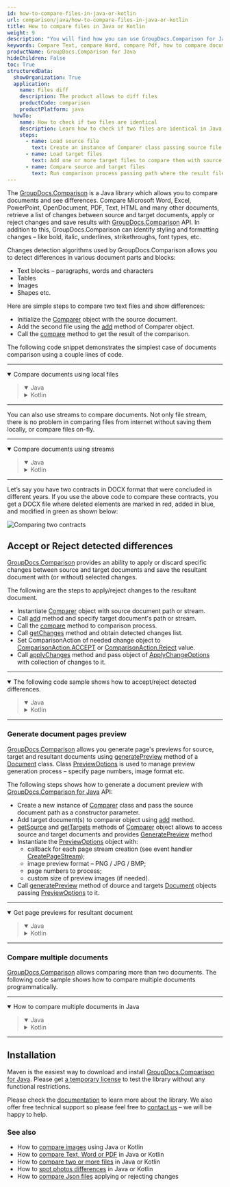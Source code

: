 ```yaml
---
id: how-to-compare-files-in-java-or-kotlin
url: comparison/java/how-to-compare-files-in-java-or-kotlin
title: How to compare files in Java or Kotlin
weight: 9
description: "You will find how you can use GroupDocs.Comparison for Java to see differences of few files or documents. Changes detection mechanism can be configured according to requirements"
keywords: Compare Text, compare Word, compare Pdf, how to compare documents in Java, Kotlin
productName: GroupDocs.Comparison for Java
hideChildren: False
toc: True
structuredData:
  showOrganization: True
  application:
    name: Files diff
    description: The product allows to diff files
    productCode: comparison
    productPlatform: java
  howTo:
    name: How to check if two files are identical
    description: Learn how to check if two files are identical in Java or Kotlin project
    steps:
      - name: Load source file
        text: Create an instance of Comparer class passing source file as a constructor parameter
      - name: Load target files
        text: Add one or more target files to compare them with source one
      - name: Compare source and target files
        text: Run comparison process passing path where the result file should be saved
---
```


The [GroupDocs.Comparison](https://products.groupdocs.com/comparison) is a Java library which allows you to compare documents and see differences. Compare Microsoft Word, Excel, PowerPoint, OpenDocument, PDF, Text, HTML and many other documents, retrieve a list of changes between source and target documents, apply or reject changes and save results with [GroupDocs.Comparison](https://products.groupdocs.com/comparison) API. In addition to this, GroupDocs.Comparison can identify styling and formatting changes – like bold, italic, underlines, strikethroughs, font types, etc.

Changes detection algorithms used by GroupDocs.Comparison allows you to detect differences in various document parts and blocks:

- Text blocks – paragraphs, words and characters
- Tables
- Images
- Shapes etc.

Here are simple steps to compare two text files and show differences:

- Initialize the [Comparer](https://apireference.groupdocs.com/comparison/java/com.groupdocs.comparison/Comparer) object with the source document.
- Add the second file using the [add](<https://apireference.groupdocs.com/comparison/java/com.groupdocs.comparison/Comparer#add(java.io.InputStream...)>) method of Comparer object.
- Call the [compare](<https://apireference.groupdocs.com/comparison/java/com.groupdocs.comparison/Comparer#compare(java.io.OutputStream)>) method to get the result of the comparison.

The following code snippet demonstrates the simplest case of documents comparison using a couple lines of code.

---

<details open><summary>Compare documents using local files</summary><blockquote>
<details open><summary>Java</summary>

<script src="https://gist.github.com/groupdocs-comparison-gists/e449c06565647b3cdaed7511da401478.js"></script>

</details>

<details><summary>Kotlin</summary>

<script src="https://gist.github.com/groupdocs-comparison-gists/fdc16a21af9b8d6900d1a369b3c1cafd.js"></script>

</details>
</blockquote></details>

---

You can also use streams to compare documents. Not only file stream, there is no problem in comparing files from internet without saving them locally, or compare files on-fly.

---

<details open><summary>Compare documents using streams</summary><blockquote>
<details open><summary>Java</summary>

<script src="https://gist.github.com/groupdocs-comparison-gists/6afc74d39ca3045cc8c693c41907d76e.js"></script>

</details>

<details><summary>Kotlin</summary>

<script src="https://gist.github.com/groupdocs-comparison-gists/37db39ac21988d21259ef7e8039a3298.js"></script>

</details>
</blockquote></details>

---

Let’s say you have two contracts in DOCX format that were concluded in different years. If you use the above code to compare these contracts, you get a DOCX file where deleted elements are marked in red, added in blue, and modified in green as shown below:

![Comparing two contracts](/comparison/java/images/how-to-get-diff-of-contracts.png)

## Accept or Reject detected differences

[GroupDocs.Comparison](https://products.groupdocs.com/comparison) provides an ability to apply or discard specific changes between source and target documents and save the resultant document with (or without) selected changes.

The following are the steps to apply/reject changes to the resultant document.

- Instantiate [Comparer](https://apireference.groupdocs.com/comparison/java/com.groupdocs.comparison/Comparer) object with source document path or stream.
- Call [add](<https://apireference.groupdocs.com/comparison/java/com.groupdocs.comparison/Comparer#add(java.io.InputStream...)>) method and specify target document's path or stream.
- Call the [compare](<https://apireference.groupdocs.com/comparison/java/com.groupdocs.comparison/Comparer#compare()>) method to comparison process.
- Call [getChanges](<https://apireference.groupdocs.com/comparison/java/com.groupdocs.comparison/Comparer#getChanges()>) method and obtain detected changes list.
- Set ComparisonAction of needed change object to [ComparisonAction.ACCEPT](https://apireference.groupdocs.com/comparison/java/com.groupdocs.comparison.result/ComparisonAction#ACCEPT) or [ComparisonAction.Reject](https://apireference.groupdocs.com/comparison/java/com.groupdocs.comparison.result/ComparisonAction#REJECT) value.
- Call [applyChanges](<https://apireference.groupdocs.com/comparison/java/com.groupdocs.comparison/Comparer#applyChanges(java.lang.String,%20com.groupdocs.comparison.options.ApplyChangeOptions)>) method and pass object of [ApplyChangeOptions](https://apireference.groupdocs.com/comparison/java/com.groupdocs.comparison.options/ApplyChangeOptions) with collection of changes to it.

---

<details open><summary>The following code sample shows how to accept/reject detected differences.</summary><blockquote>
<details open><summary>Java</summary>

<script src="https://gist.github.com/groupdocs-comparison-gists/34d8fa500b337c43f968bf18fd8527a5.js"></script>

</details>

<details><summary>Kotlin</summary>

<script src="https://gist.github.com/groupdocs-comparison-gists/f3b12253aafaf6c4a4a862b2ea206331.js"></script>

</details>
</blockquote></details>

---

### Generate document pages preview

[GroupDocs.Comparison](https://products.groupdocs.com/comparison) allows you generate page's previews for source, target and resultant documents using [generatePreview](<https://apireference.groupdocs.com/comparison/java/com.groupdocs.comparison/Document#generatePreview(com.groupdocs.comparison.options.PreviewOptions)>) method of a [Document](https://apireference.groupdocs.com/comparison/java/com.groupdocs.comparison/Document) class.
Class [PreviewOptions](https://apireference.groupdocs.com/comparison/java/com.groupdocs.comparison.options/PreviewOptions) is used to manage preview generation process – specify page numbers, image format etc.

The following steps shows how to generate a document preview with [GroupDocs.Comparison for Java](https://products.groupdocs.com/comparison/java) API:

- Create a new instance of [Comparer](https://apireference.groupdocs.com/comparison/java/com.groupdocs.comparison/Comparer) class and pass the source document path as a constructor parameter.
- Add target document(s) to comparer object using [add](<https://apireference.groupdocs.com/comparison/java/com.groupdocs.comparison/Comparer#add(java.io.InputStream...)>) method.
- [getSource](<https://apireference.groupdocs.com/comparison/java/com.groupdocs.comparison/Comparer#getSource()>) and [getTargets](<https://apireference.groupdocs.com/comparison/java/com.groupdocs.comparison/Comparer#getTargets()>) methods of [Comparer](https://apireference.groupdocs.com/comparison/java/com.groupdocs.comparison/Comparer) object allows to access source and target documents and provides [GeneratePreview](<https://apireference.groupdocs.com/comparison/java/com.groupdocs.comparison/Document#generatePreview(com.groupdocs.comparison.options.PreviewOptions)>) method
- Instantiate the [PreviewOptions](https://apireference.groupdocs.com/comparison/java/com.groupdocs.comparison.options/PreviewOptions) object with:
  - callback for each page stream creation (see event handler [CreatePageStream](https://apireference.groupdocs.com/comparison/java/com.groupdocs.comparison.common.delegates/Delegates.CreatePageStream));
  - image preview format – PNG / JPG / BMP;
  - page numbers to process;
  - custom size of preview images (if needed).
- Call [generatePreview](<https://apireference.groupdocs.com/comparison/java/com.groupdocs.comparison/Document#generatePreview(com.groupdocs.comparison.options.PreviewOptions)>) method of dource and targets [Document](https://apireference.groupdocs.com/comparison/java/com.groupdocs.comparison/Document) objects passing [PreviewOptions](https://apireference.groupdocs.com/comparison/java/com.groupdocs.comparison.options/PreviewOptions) to it.

---

<details open><summary>Get page previews for resultant document</summary><blockquote>
<details open><summary>Java</summary>

<script src="https://gist.github.com/groupdocs-comparison-gists/565efa20595c05ecb81d9ca44045afdf.js"></script>

</details>

<details><summary>Kotlin</summary>

<script src="https://gist.github.com/groupdocs-comparison-gists/fc4c8a219bdd0419222bd76275219fd2.js"></script>

</details>
</blockquote></details>

---

### Compare multiple documents

[GroupDocs.Comparison](https://products.groupdocs.com/comparison) allows comparing more than two documents. The following code sample shows how to compare multiple documents programmatically.

---

<details open><summary>How to compare multiple documents in Java</summary><blockquote>
<details open><summary>Java</summary>

<script src="https://gist.github.com/groupdocs-comparison-gists/7b6ad368a55e6df16c2f0b9d86edebe5.js"></script>

</details>

<details><summary>Kotlin</summary>

<script src="https://gist.github.com/groupdocs-comparison-gists/ad47af4d760d17752962f86be72fb8ec.js"></script>

</details>
</blockquote></details>

---

## Installation

Maven is the easiest way to download and install [GroupDocs.Comparison for Java](https://products.groupdocs.com/comparison/java). Please get [a temporary license](https://purchase.groupdocs.com/temporary-license) to test the library without any functional restrictions.

Please check the [documentation](/comparison/java/installation/) to learn more about the library. We also offer free technical support so please feel free to [contact us](https://forum.groupdocs.com/) – we will be happy to help.

### See also

- How to [compare images](/comparison/java/how-to-compare-images-using-java-or-kotlin) using Java or Kotlin
- How to [compare Text, Word or PDF](/comparison/java/how-to-compare-text-word-pdf-in-java-or-kotlin) in Java or Kotlin
- How to [compare two or more files](/comparison/java/how-to-compare-two-or-more-files-in-java-or-kotlin) in Java or Kotlin
- How to [spot photos differences](/comparison/java/how-to-spot-photos-differences-in-java-or-kotlin) in Java or Kotlin
- How to [compare Json files](/comparison/java/how-to-compare-json-applying-rejecting-changes) applying or rejecting changes
